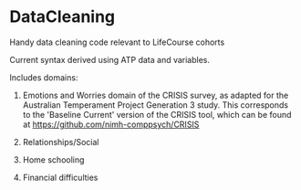 # DataCleaning
Handy data cleaning code relevant to LifeCourse cohorts

Current syntax derived using ATP data and variables.

Includes domains:

1. Emotions and Worries domain of the CRISIS survey, as adapted for the Australian Temperament Project Generation 3 study. 
This corresponds to the 'Baseline Current' version of the CRISIS tool, which can be found at https://github.com/nimh-comppsych/CRISIS  
				
2. Relationships/Social

3. Home schooling
				
4. Financial difficulties
						
